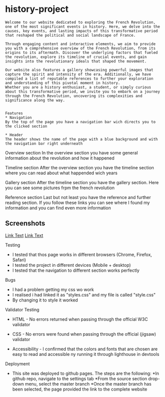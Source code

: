# history-project
    Welcome to our website dedicated to exploring the French Revolution, one of the most significant events in history. Here, we delve into the causes, key events, and lasting impacts of this transformative period that reshaped the political and social landscape of France.

    Through engaging content and interactive elements, we aim to provide you with a comprehensive overview of the French Revolution, from its origins to its aftermath. Discover the underlying factors that fueled the revolution, explore its timeline of crucial events, and gain insights into the revolutionary ideals that shaped the movement.

    Our website also features a gallery showcasing powerful images that capture the spirit and intensity of the era. Additionally, we have compiled a list of reputable references to further your exploration and understanding of this pivotal moment in history.
    Whether you are a history enthusiast, a student, or simply curious about this transformative period, we invite you to embark on a journey through the French Revolution, uncovering its complexities and significance along the way.


    Features 
    * Navigation
    By the top of the page you have a navigation bar wich directs you to the clicked section 

    * Header
    The header shows the name of the page with a blue background and with the navigation bar right underneath 


Overview section
In the overview section you have some general information about the revolution and how it happened 

Timeline section
After the overview section you have the timeline section where you can read about what happended wich years

Gallery section
After the timeline section you have the gallery section. Here you can see some pictures frpm the french revolution

Reference section
Last but not least you have the reference and further reading section. If you follow these links you can see where I found my information and you can find even more information

## Screenshots
[Link Text](./print1.png)
[Link Text](./print2.jpg)

Testing
* I tested that thos page works in different browsers (Chrome, Firefox, Safari)
* I tested the project in different devices (Mobile + desktop)
* I tested that the navigation to different section works perfectly

Bugs
* I had a problem getting my css wo work
* I realised i had linked it as "styles.css" and my file is called "style.css"
* By changing it to style it worked


Validator Testing
* HTML - No errors returned when passing through the official W3C validator

* CSS - No errors were found when passing through the official (jigsaw) validator 

* Accessibility - I confirmed that the colors and fonts that are chosen are easy to read and accessible ny running it through lighthouse in devtools

Deployment
* This site was deployed to github pages. The steps are the following:
*In github repo, navigate to the settings tab
*From the source section drop-down menu, select the master branch
*Once the master branch has been selected, the page provided the link to the complete website